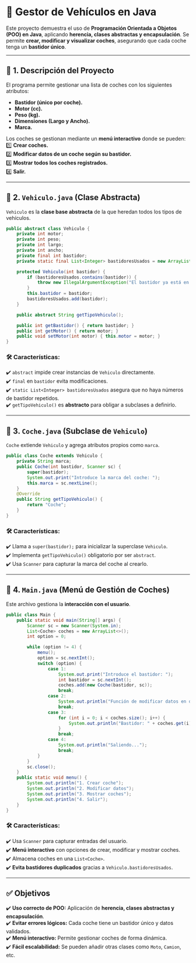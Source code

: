 # 🚗 **Gestor de Vehículos en Java**
Este proyecto demuestra el uso de **Programación Orientada a Objetos (POO) en Java**, aplicando **herencia, clases abstractas y encapsulación**. Se permite **crear, modificar y visualizar coches**, asegurando que cada coche tenga un **bastidor único**.

---

## 📌 **1. Descripción del Proyecto**
El programa permite gestionar una lista de coches con los siguientes atributos:
- **Bastidor (único por coche).**
- **Motor (cc).**
- **Peso (kg).**
- **Dimensiones (Largo y Ancho).**
- **Marca.**

Los coches se gestionan mediante un **menú interactivo** donde se pueden:
1️⃣ **Crear coches.**  
2️⃣ **Modificar datos de un coche según su bastidor.**  
3️⃣ **Mostrar todos los coches registrados.**  
4️⃣ **Salir.**  

---

## 🔹 **2. `Vehiculo.java` (Clase Abstracta)**
`Vehiculo` es la **clase base abstracta** de la que heredan todos los tipos de vehículos.

```java
public abstract class Vehiculo {
    private int motor;
    private int peso;
    private int largo;
    private int ancho;
    private final int bastidor;
    private static final List<Integer> bastidoresUsados = new ArrayList<>();

    protected Vehiculo(int bastidor) {
        if (bastidoresUsados.contains(bastidor)) {
            throw new IllegalArgumentException("El bastidor ya está en uso");
        }
        this.bastidor = bastidor;
        bastidoresUsados.add(bastidor);
    }

    public abstract String getTipoVehiculo();

    public int getBastidor() { return bastidor; }
    public int getMotor() { return motor; }
    public void setMotor(int motor) { this.motor = motor; }
}
```

### **🛠️ Características:**
✔️ `abstract` impide crear instancias de `Vehiculo` directamente.  
✔️ `final` en `bastidor` evita modificaciones.  
✔️ `static List<Integer> bastidoresUsados` asegura que no haya números de bastidor repetidos.  
✔️ `getTipoVehiculo()` es **abstracto** para obligar a subclases a definirlo.  

---

## 🔹 **3. `Coche.java` (Subclase de `Vehiculo`)**
`Coche` extiende `Vehiculo` y agrega atributos propios como `marca`.

```java
public class Coche extends Vehiculo {
    private String marca;
    public Coche(int bastidor, Scanner sc) {
        super(bastidor);
        System.out.print("Introduce la marca del coche: ");
        this.marca = sc.nextLine();
    }
    @Override
    public String getTipoVehiculo() {
        return "Coche";
    }
}
```

### **🛠️ Características:**
✔️ Llama a `super(bastidor);` para inicializar la superclase `Vehiculo`.  
✔️ Implementa `getTipoVehiculo()` obligatorio por ser `abstract`.  
✔️ Usa `Scanner` para capturar la marca del coche al crearlo.  

---

## 🔹 **4. `Main.java` (Menú de Gestión de Coches)**
Este archivo gestiona la **interacción con el usuario**.

```java
public class Main {
    public static void main(String[] args) {
        Scanner sc = new Scanner(System.in);
        List<Coche> coches = new ArrayList<>();
        int option = 0;

        while (option != 4) {
            menu();
            option = sc.nextInt();
            switch (option) {
                case 1:
                    System.out.print("Introduce el bastidor: ");
                    int bastidor = sc.nextInt();
                    coches.add(new Coche(bastidor, sc));
                    break;
                case 2:
                    System.out.println("Función de modificar datos en desarrollo...");
                    break;
                case 3:
                    for (int i = 0; i < coches.size(); i++) {
                        System.out.println("Bastidor: " + coches.get(i).getBastidor());
                    }
                    break;
                case 4:
                    System.out.println("Saliendo...");
                    break;
            }
        }
        sc.close();
    }
    public static void menu() {
        System.out.println("1. Crear coche");
        System.out.println("2. Modificar datos");
        System.out.println("3. Mostrar coches");
        System.out.println("4. Salir");
    }
}
```

### **🛠️ Características:**
✔️ Usa `Scanner` para capturar entradas del usuario.  
✔️ **Menú interactivo** con opciones de crear, modificar y mostrar coches.  
✔️ Almacena coches en una `List<Coche>`.  
✔️ **Evita bastidores duplicados** gracias a `Vehiculo.bastidoresUsados`.  

---

## ✅ **Objetivos**
✔️ **Uso correcto de POO:** Aplicación de **herencia, clases abstractas y encapsulación**.  
✔️ **Evitar errores lógicos:** Cada coche tiene un bastidor único y datos validados.  
✔️ **Menú interactivo:** Permite gestionar coches de forma dinámica.  
✔️ **Fácil escalabilidad:** Se pueden añadir otras clases como `Moto`, `Camion`, etc.  



